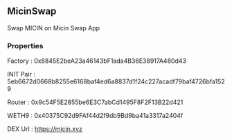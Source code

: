 <h2>MicinSwap</h2>
Swap MICIN on Micin Swap App

<h3>Properties</h3>

Factory : 0x8845E2beA23a46143bF1ada4B36E38917A480d43

INIT Pair : 5eb6672d0668b8255e6168baf4ed6a8837d1f24c227acadf79baf4726bfa1529

Router : 0x9c54F5E2855be6E3C7abCd1495F8F2F13B22d421

WETH9 : 0x40375C92d9FAf44d2f9db9Bd9ba41a3317a2404f

DEX Url : https://micin.xyz
